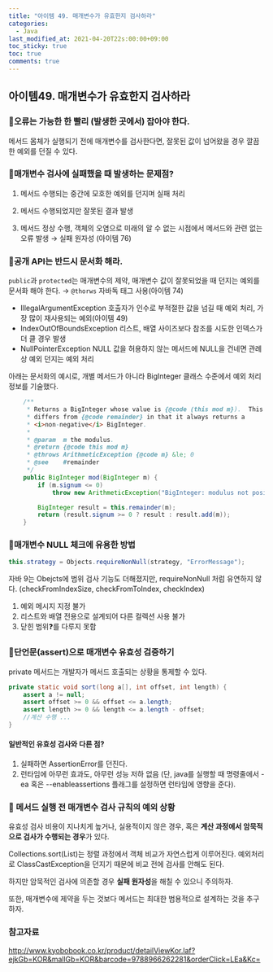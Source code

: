 ```yaml
---
title: "아이템 49. 매개변수가 유효한지 검사하라"
categories:
  - Java
last_modified_at: 2021-04-20T22s:00:00+09:00
toc_sticky: true
toc: true
comments: true
---
```


## 아이템49. 매개변수가 유효한지 검사하라

### 📌오류는 가능한 한 빨리 (발생한 곳에서) 잡아야 한다.

메서드 몸체가 실행되기 전에 매개변수를 검사한다면, 잘못된 값이 넘어왔을 경우 깔끔한 예외를 던질 수 있다.



### 📌매개변수 검사에 실패했을 때 발생하는 문제점?

1. 메서드 수행되는 중간에 모호한 예외를 던지며 실패 처리

2. 메서드 수행되었지만 잘못된 결과 발생

3. 메서드 정상 수행, 객체의 오염으로 미래의 알 수 없는 시점에서 메서드와 관련 없는 오류 발생 
   → 실패 원자성 (아이템 76)

   

### 📌공개 API는 반드시 문서화 해라.

`public`과 `protected`는 매개변수의 제약, 매개변수 값이 잘못되었을 때 던지는 예외를 문서화 해야 한다. 
→ `@thorws` 자바독 태그 사용(아이템 74) 

- IllegalArgumentException
  호출자가 인수로 부적절한 값을 넘길 때 예외 처리, 가장 많이 재사용되는 예외(아이템 49)
- IndexOutOfBoundsException
  리스트, 배열 사이즈보다 참조를 시도한 인덱스가 더 클 경우 발생
- NullPointerException
  NULL 값을 허용하지 않는 메서드에 NULL을 건네면 관례상 예외 던지는 예외 처리

아래는 문서화의 예시로, 개별 메서드가 아니라 BigInteger 클래스 수준에서 예외 처리 정보를 기술했다.

```java
    /**
     * Returns a BigInteger whose value is {@code (this mod m}).  This method
     * differs from {@code remainder} in that it always returns a
     * <i>non-negative</i> BigInteger.
     *
     * @param  m the modulus.
     * @return {@code this mod m}
     * @throws ArithmeticException {@code m} &le; 0
     * @see    #remainder
     */
    public BigInteger mod(BigInteger m) {
        if (m.signum <= 0)
            throw new ArithmeticException("BigInteger: modulus not positive");

        BigInteger result = this.remainder(m);
        return (result.signum >= 0 ? result : result.add(m));
    }
```



### 📌매개변수 NULL 체크에 유용한 방법

```java
this.strategy = Objects.requireNonNull(strategy, "ErrorMessage");
```

자바 9는 Obejcts에 범위 검사 기능도 더해졌지만, requireNonNull 처럼 유연하지 않다. 
(checkFromIndexSize, checkFromToIndex, checkIndex)

1. 예외 메시지 지정 불가
2. 리스트와 배열 전용으로 설계되어 다른 컬렉션 사용 불가
3. 닫힌 범위❓를 다루지 못함
   



### 📌단언문(assert)으로 매개변수 유효성 검증하기

private 메서드는 개발자가 메서드 호출되는 상황을 통제할 수 있다. 

```java
private static void sort(long a[], int offset, int length) {
    assert a != null;
    assert offset >= 0 && offset <= a.length;
    assert length >= 0 && length <= a.length - offset;
    //계산 수행 ...
}
```

#### 일반적인 유효성 검사와 다른 점?

1. 실패하면 AssertionError를 던진다.
2. 런타임에 아무런 효과도, 아무런 성능 저하 없음
   (단, java를 실행할 때 명령줄에서 -ea 혹은 --enableassertions 플래그를 설정하면 런타임에 영향을 준다).



### 📌 메서드 실행 전 매개변수 검사 규칙의 예외 상황

유효성 검사 비용이 지나치게 높거나, 실용적이지 않은 경우, 
혹은 **계산 과정에서 암묵적으로 검사가 수행되는 경우**가 있다.

Collections.sort(List)는 정렬 과정에서 객체 비교가 자연스럽게 이루어진다.
예외처리로 ClassCastException을 던지기 때문에 비교 전에 검사를 안해도 된다.

하지만 암묵적인 검사에 의존할 경우 **실패 원자성**을 해칠 수 있으니 주의하자.

또한, 매개변수에 제약을 두는 것보다 메서드는 최대한 범용적으로 설계하는 것을 추구하자.



### 참고자료 

http://www.kyobobook.co.kr/product/detailViewKor.laf?ejkGb=KOR&mallGb=KOR&barcode=9788966262281&orderClick=LEa&Kc= 

